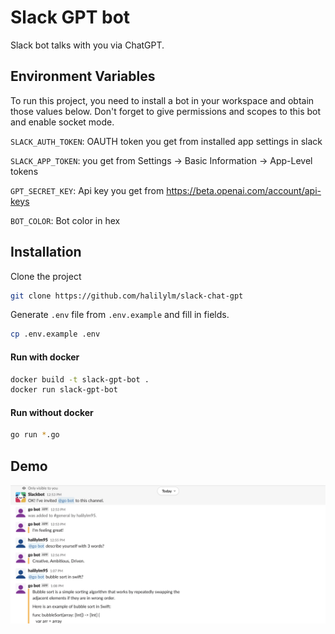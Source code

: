 
# Slack GPT bot
Slack bot talks with you via ChatGPT.

## Environment Variables

To run this project, you need to install a bot in your workspace and obtain those values below. Don't forget to give permissions and scopes to this bot and enable socket mode.

`SLACK_AUTH_TOKEN`: OAUTH token you get from installed app settings in slack

`SLACK_APP_TOKEN`: you get from Settings -> Basic Information -> App-Level tokens


`GPT_SECRET_KEY`: Api key you get from https://beta.openai.com/account/api-keys

`BOT_COLOR`: Bot color in hex

## Installation 

Clone the project

```bash
git clone https://github.com/halilylm/slack-chat-gpt
```

Generate `.env` file from `.env.example` and fill in fields.

```bash
cp .env.example .env
```

#### Run with docker

```bash
docker build -t slack-gpt-bot .
docker run slack-gpt-bot
```

#### Run without docker

```bash
go run *.go
```
## Demo
![Demo](ss.png)
